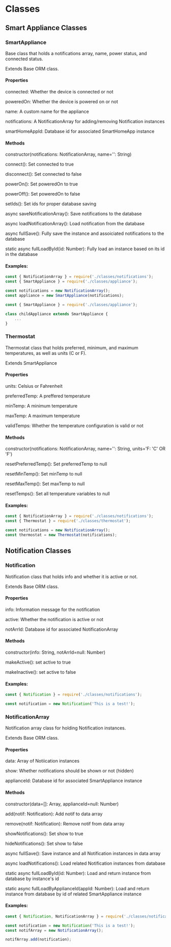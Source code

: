 # Classes

## Smart Appliance Classes

### SmartAppliance

Base class that holds a notifications array, name, power status, and connected status.

Extends Base ORM class.

#### Properties

connected: Whether the device is connected or not

poweredOn: Whether the device is powered on or not
 
name: A custom name for the appliance

notifications: A NotificationArray for adding/removing Notification instances

smartHomeAppId: Database id for associated SmartHomeApp instance

#### Methods

constructor(notifications: NotificationArray, name='': String)

connect(): Set connected to true

disconnect(): Set connected to false

powerOn(): Set poweredOn to true

powerOff(): Set poweredOn to false

setIds(): Set ids for proper database saving

async saveNotificationArray(): Save notifications to the database

async loadNotificationArray(): Load notification from the database

async fullSave(): Fully save the instance and assoiciated notifications to the database

static async fullLoadById(id: Number): Fully load an instance based on its id in the database

#### Examples: 

```javascript
const { NotificationArray } = require('./classes/notifications');
const { SmartAppliance } = require('./classes/appliance');

const notifications = new NotificationArray();
const appliance = new SmartAppliance(notifications);
```

```javascript
const { SmartAppliance } = require('./classes/appliance');

class childAppliance extends SmartAppliance {
    ...
}
```

### Thermostat

Thermostat class that holds preferred, minimum, and maximum temperatures, as well as units (C or F).

Extends SmartAppliance

#### Properties

units: Celsius or Fahrenheit 

preferredTemp: A preffered temperature

minTemp: A minimum temperature

maxTemp: A maximum temperature

validTemps: Whether the temperature configuration is valid or not

#### Methods

constructor(notifications: NotificationArray, name='': String, units='F: 'C' OR 'F')

resetPreferredTemp(): Set preferredTemp to null

resetMinTemp(): Set minTemp to null

resetMaxTemp(): Set maxTemp to null

resetTemps(): Set all temperature variables to null

#### Examples: 

```javascript
const { NotificationArray } = require('./classes/notifications');
const { Thermostat } = require('./classes/thermostat');

const notifications = new NotificationArray();
const thermostat = new Thermostat(notifications);
```

## Notification Classes

### Notification

Notification class that holds info and whether it is active or not.

Extends Base ORM class.

#### Properties

info: Information message for the notification

active: Whether the notification is active or not 

notArrId: Database id for associated NotificationArray

#### Methods

constructor(info: String, notArrId=null: Number)

makeActive(): set active to true

makeInactive(): set active to false

#### Examples: 

```javascript
const { Notification } = require('./classes/notifications');

const notification = new Notification('This is a test!');
```

### NotificationArray

Notification array class for holding Notification instances.

Extends Base ORM class.

#### Properties

data: Array of Notiication instances

show: Whether notifications should be shown or not (hidden)

applianceId: Database id for associated SmartAppliance instance

#### Methods

constructor(data=[]: Array, applianceId=null: Number)

add(notif: Notification): Add notif to data array

remove(notif: Notification): Remove notif from data array

showNotifications(): Set show to true

hideNotifications(): Set show to false

async fullSave(): Save instance and all Notification instances in data array

async loadNotifications(): Load related Notification instances from database 

static async fullLoadById(id: Number): Load and return instance from database by instance's id

static async fullLoadByApplianceId(appId: Number): Load and return instance from database by id of related SmartAppliance instance  

#### Examples: 

```javascript
const { Notification, NotificationArray } = require('./classes/notifications');

const notification = new Notification('This is a test!');
const notifArray = new NotificationArray();

notifArray.add(notification);
```
